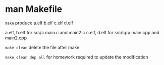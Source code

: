 # man Makefile 

```make```
produce a.elf b.elf c.elf d.elf

a.elf, b.elf for src/c main.c and main2.c
c.elf, d.elf for src/cpp main.cpp and main2.cpp

```make clean```
delete the file after make

```make clean dep all```
for homework required to update the modification